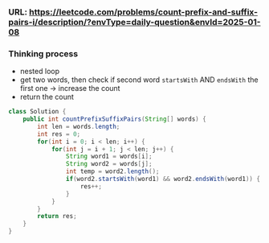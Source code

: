 ### URL: https://leetcode.com/problems/count-prefix-and-suffix-pairs-i/description/?envType=daily-question&envId=2025-01-08


### Thinking process
- nested loop
- get two words, then check if second word `startsWith` AND `endsWith` the first one -> increase the count
- return the count

```java
class Solution {
    public int countPrefixSuffixPairs(String[] words) {
        int len = words.length;
        int res = 0;
        for(int i = 0; i < len; i++) {
            for(int j = i + 1; j < len; j++) {
                String word1 = words[i];
                String word2 = words[j];
                int temp = word2.length();
                if(word2.startsWith(word1) && word2.endsWith(word1)) {
                    res++;
                } 
            }
        }
        return res;
    }
}
```